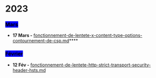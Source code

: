 # 2023

### <mark style="background-color:blue;">Mars</mark>

* **17 Mars -** [fonctionnement-de-lentete-x-content-type-options-contournement-de-csp.md](mars/fonctionnement-de-lentete-x-content-type-options-contournement-de-csp.md "mention")****

### <mark style="background-color:blue;">Février</mark>

* **12 Fév -** <mark style="color:blue;"></mark> [fonctionnement-de-lentete-http-strict-transport-security-header-hsts.md](fevrier/fonctionnement-de-lentete-http-strict-transport-security-header-hsts.md "mention")<mark style="color:blue;"></mark>
